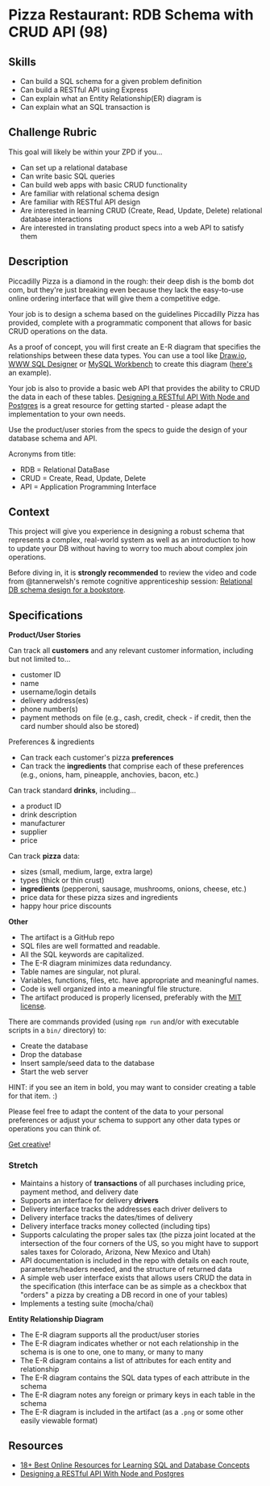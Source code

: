 # Pizza Restaurant: RDB Schema with CRUD API (98)

## Skills

- Can build a SQL schema for a given problem definition
- Can build a RESTful API using Express
- Can explain what an Entity Relationship(ER) diagram is
- Can explain what an SQL transaction is

## Challenge Rubric

This goal will likely be within your ZPD if you...

- Can set up a relational database
- Can write basic SQL queries
- Can build web apps with basic CRUD functionality
- Are familiar with relational schema design
- Are familiar with RESTful API design
- Are interested in learning CRUD (Create, Read, Update, Delete) relational database interactions
- Are interested in translating product specs into a web API to satisfy them

## Description

Piccadilly Pizza is a diamond in the rough: their deep dish is the bomb dot com, but they're just breaking even because they lack the easy-to-use online ordering interface that will give them a competitive edge.

Your job is to design a schema based on the guidelines Piccadilly Pizza has provided, complete with a programmatic component that allows for basic CRUD operations on the data.

As a proof of concept, you will first create an E-R diagram that specifies the relationships between these data types. You can use a tool like [Draw.io](https://www.draw.io/?splash=0&libs=er;general;advanced;uml;basic;flowchart;arrows), [WWW SQL Designer](http://ondras.zarovi.cz/sql/demo/) or [MySQL Workbench](https://www.mysql.com/products/workbench/) to create this diagram ([here's](https://www.mysql.com/common/images/products/MySQL_Workbench_Visual_Design_Mac.png) an example).

Your job is also to provide a basic web API that provides the ability to CRUD the data in each of these tables. [Designing a RESTful API With Node and Postgres](http://mherman.org/blog/2016/03/13/designing-a-restful-api-with-node-and-postgres/#.WAqKX5MrKRt) is a great resource for getting started - please adapt the implementation to your own needs.

Use the product/user stories from the specs to guide the design of your database schema and API.

Acronyms from title:

- RDB = Relational DataBase
- CRUD = Create, Read, Update, Delete
- API = Application Programming Interface

## Context

This project will give you experience in designing a robust schema that represents a complex, real-world system as well as an introduction to how to update your DB without having to worry too much about complex join operations.

Before diving in, it is **strongly recommended** to review the video and code from @tannerwelsh's remote cognitive apprenticeship session: [Relational DB schema design for a bookstore](https://github.com/GuildCrafts/cog-app/tree/master/sessions/02-bookstore-db-schema-20161026).

## Specifications

**Product/User Stories**

Can track all **customers** and any relevant customer information, including but not limited to...
- customer ID
- name
- username/login details
- delivery address(es)
- phone number(s)
- payment methods on file (e.g., cash, credit, check - if credit, then the card number should also be stored)

Preferences & ingredients
- Can track each customer's pizza **preferences**
- Can track the **ingredients** that comprise each of these preferences (e.g., onions, ham, pineapple, anchovies, bacon, etc.)

Can track standard **drinks**, including...
- a product ID
- drink description
- manufacturer
- supplier
- price

Can track **pizza** data:
- sizes (small, medium, large, extra large)
- types (thick or thin crust)
- **ingredients** (pepperoni, sausage, mushrooms, onions, cheese, etc.)
- price data for these pizza sizes and ingredients
- happy hour price discounts

**Other**
- The artifact is a GitHub repo
- SQL files are well formatted and readable.
- All the SQL keywords are capitalized.
- The E-R diagram minimizes data redundancy.
- Table names are singular, not plural.
- Variables, functions, files, etc. have appropriate and meaningful names.
- Code is well organized into a meaningful file structure.
- The artifact produced is properly licensed, preferably with the [MIT license](https://opensource.org/licenses/MIT).

There are commands provided (using `npm run` and/or with executable scripts in a `bin/` directory) to:
- Create the database
- Drop the database
- Insert sample/seed data to the database
- Start the web server

HINT: if you see an item in bold, you may want to consider creating a table for that item. :)

Please feel free to adapt the content of the data to your personal preferences or adjust your schema to support any other data types or operations you can think of.

[Get creative](https://www.youtube.com/watch?v=9C_HReR_McQ)!

### Stretch

- Maintains a history of **transactions** of all purchases including price, payment method, and delivery date
- Supports an interface for delivery **drivers**
- Delivery interface tracks the addresses each driver delivers to
- Delivery interface tracks the dates/times of delivery
- Delivery interface tracks money collected (including tips)
- Supports calculating the proper sales tax (the pizza joint located at the intersection of the four corners of the US, so you might have to support sales taxes for Colorado, Arizona, New Mexico and Utah)
- API documentation is included in the repo with details on each route, parameters/headers needed, and the structure of returned data
- A simple web user interface exists that allows users CRUD the data in the specification (this interface can be as simple as a checkbox that "orders" a pizza by creating a DB record in one of your tables)
- Implements a testing suite (mocha/chai)

**Entity Relationship Diagram**

- The E-R diagram supports all the product/user stories
- The E-R diagram indicates whether or not each relationship in the schema is is one to one, one to many, or many to many
- The E-R diagram contains a list of attributes for each entity and relationship
- The E-R diagram contains the SQL data types of each attribute in the schema
- The E-R diagram notes any foreign or primary keys in each table in the schema
- The E-R diagram is included in the artifact (as a `.png` or some other easily viewable format)

## Resources

- [18+ Best Online Resources for Learning SQL and Database Concepts](http://www.vertabelo.com/blog/notes-from-the-lab/18-best-online-resources-for-learning-sql-and-database)
- [Designing a RESTful API With Node and Postgres](http://mherman.org/blog/2016/03/13/designing-a-restful-api-with-node-and-postgres/#.WAqKX5MrKRt)
